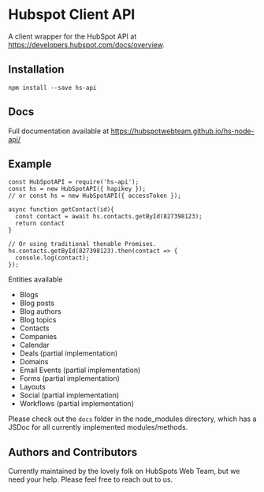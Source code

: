 # Hubspot Client API

A client wrapper for the HubSpot API at https://developers.hubspot.com/docs/overview.

## Installation

```
npm install --save hs-api
```

## Docs

Full documentation available at https://hubspotwebteam.github.io/hs-node-api/

## Example

```
const HubSpotAPI = require('hs-api');
const hs = new HubSpotAPI({ hapikey });
// or const hs = new HubSpotAPI({ accessToken });

async function getContact(id){
  const contact = await hs.contacts.getById(827398123);
  return contact
}

// Or using traditional thenable Promises.
hs.contacts.getById(827398123).then(contact => {
  console.log(contact);
});
```

Entities available

* Blogs
* Blog posts
* Blog authors
* Blog topics
* Contacts
* Companies
* Calendar
* Deals (partial implementation)
* Domains
* Email Events (partial implementation)
* Forms (partial implementation)
* Layouts
* Social (partial implementation)
* Workflows (partial implementation)

Please check out the `docs` folder in the node_modules directory, which has a JSDoc for all currently implemented modules/methods.

## Authors and Contributors

Currently maintained by the lovely folk on HubSpots Web Team, but we need your help. Please feel free to reach out to us.

